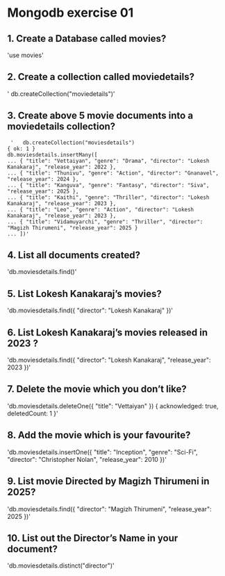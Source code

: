    # Mongodb exercise 01
## 1. Create a Database called movies?

 'use movies'

 ## 2. Create a collection called moviedetails?
    
   ' db.createCollection("moviedetails")'
 
 ## 3. Create above 5 movie documents into a moviedetails collection?
    
     '   db.createCollection("moviesdetails")
    { ok: 1 }
    db.moviesdetails.insertMany([
    ... { "title": "Vettaiyan", "genre": "Drama", "director": "Lokesh Kanakaraj", "release_year": 2022 },
    ... { "title": "Thunivu", "genre": "Action", "director": "Gnanavel", "release_year": 2024 },
    ... { "title": "Kanguva", "genre": "Fantasy", "director": "Siva", "release_year": 2025 },
    ... { "title": "Kaithi", "genre": "Thriller", "director": "Lokesh Kanakaraj", "release_year": 2023 },
    ... { "title": "Leo", "genre": "Action", "director": "Lokesh Kanakaraj", "release_year": 2023 },
    ... { "title": "Vidamuyarchi", "genre": "Thriller", "director": "Magizh Thirumeni", "release_year": 2025 }
    ... ])'

## 4. List all documents created?
 'db.moviesdetails.find()'


## 5. List Lokesh Kanakaraj’s movies?
 'db.moviesdetails.find({ "director": "Lokesh Kanakaraj" })'

## 6. List Lokesh Kanakaraj’s movies released in 2023 ?
'db.moviesdetails.find({ "director": "Lokesh Kanakaraj", "release_year": 2023 })'
 
## 7. Delete the movie which you don’t like?
 'db.moviesdetails.deleteOne({ "title": "Vettaiyan" })
{ acknowledged: true, deletedCount: 1 }'


## 8. Add the movie which is your favourite?
 'db.moviesdetails.insertOne({
  "title": "Inception",
  "genre": "Sci-Fi",
  "director": "Christopher Nolan",
  "release_year": 2010
})'


## 9. List movie Directed by Magizh Thirumeni in 2025?

 'db.moviesdetails.find({ "director": "Magizh Thirumeni", "release_year": 2025 })'


## 10. List out the Director’s Name in your document?
 'db.moviesdetails.distinct("director")'
 







